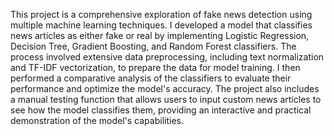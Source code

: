 This project is a comprehensive exploration of fake news detection using multiple machine learning techniques. I developed a model that classifies news articles as either fake or real by implementing Logistic Regression, Decision Tree, Gradient Boosting, and Random Forest classifiers. The process involved extensive data preprocessing, including text normalization and TF-IDF vectorization, to prepare the data for model training. I then performed a comparative analysis of the classifiers to evaluate their performance and optimize the model's accuracy. The project also includes a manual testing function that allows users to input custom news articles to see how the model classifies them, providing an interactive and practical demonstration of the model's capabilities.
